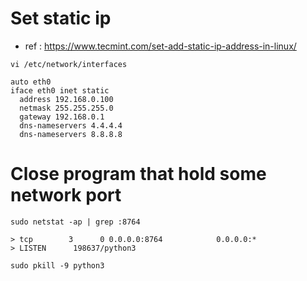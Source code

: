 # Set static ip
+ ref : https://www.tecmint.com/set-add-static-ip-address-in-linux/
```
vi /etc/network/interfaces
```

```
auto eth0
iface eth0 inet static 
  address 192.168.0.100
  netmask 255.255.255.0
  gateway 192.168.0.1
  dns-nameservers 4.4.4.4
  dns-nameservers 8.8.8.8
```


# Close program that hold some network port
```
sudo netstat -ap | grep :8764

> tcp        3      0 0.0.0.0:8764            0.0.0.0:*
> LISTEN      198637/python3

sudo pkill -9 python3
```